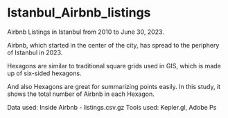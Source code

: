 # Istanbul_Airbnb_listings

Airbnb Listings in Istanbul from 2010 to June 30, 2023.

Airbnb, which started in the center of the city, has spread to the periphery of Istanbul in 2023.

Hexagons are similar to traditional square grids used in GIS, which is made up of six-sided hexagons. 

And also Hexagons are great for summarizing points easily. In this study, it shows the total number of Airbnb in each Hexagon.

Data used: Inside Airbnb - listings.csv.gz
Tools used: Kepler.gl, Adobe Ps
